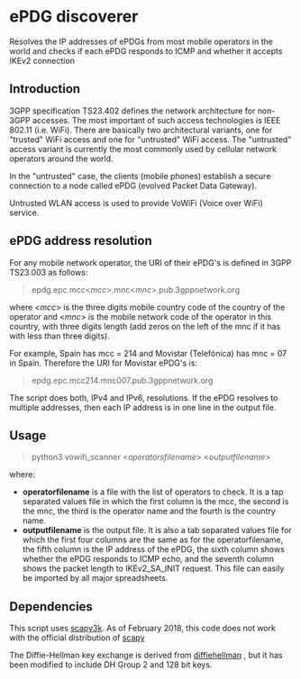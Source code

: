 # ePDG discoverer
Resolves the IP addresses of ePDGs from most mobile operators in the world and checks if each ePDG responds to ICMP and whether it accepts IKEv2 connection

## Introduction
3GPP specification TS23.402 defines the network architecture for non-3GPP accesses. The most important of such access technologies is IEEE 802.11 (i.e. WiFi).
There are basically two architectural variants, one for "trusted" WiFi access and one for "untrusted" WiFi access. The "untrusted" access variant is currently the most commonly used by cellular network operators around the world.

In the "untrusted" case, the clients (mobile phones) establish a secure connection to a node called ePDG (evolved Packet Data Gateway).

Untrusted WLAN access is used to provide VoWiFi (Voice over WiFi) service.

## ePDG address resolution
For any mobile network operator, the URI of their ePDG's is defined in 3GPP TS23.003 as follows:

>epdg.epc.mcc<_mcc_>.mnc<_mnc_>.pub.3gppnetwork.org

where <_mcc_> is the three digits mobile country code of the country of the operator and <_mnc_> is the mobile network code of the operator in this country, with three digits length (add zeros on the left of the mnc if it has with less than three digits). 

For example, Spain has mcc = 214 and Movistar (Telefónica) has mnc = 07 in Spain. Therefore the URI for Movistar ePDG's is:

>epdg.epc.mcc214.mnc007.pub.3gppnetwork.org

The script does both, IPv4 and IPv6, resolutions. If the ePDG resolves to multiple addresses, then each IP address is in one line in the output file. 

## Usage
>python3 vowifi_scanner <_operatorsfilename_> <_outputfilename_>

where:

* **operatorfilename** is a file with the list of operators to check. It is a tap separated values file in which the first column is the mcc, the second is the mnc, the third is the operator name and the fourth is the country name.
* **outputfilename** is the output file. It is also a tab separated values file for which the first four columns are the same as for the operatorfilename, the fifth column is the IP address of the ePDG, the sixth column shows whether the ePDG responds to ICMP echo, and the seventh column shows the packet length to IKEv2_SA_INIT request. This file can easily be imported by all major spreadsheets.

## Dependencies
This script uses [scapy3k](https://github.com/phaethon/scapy). As of February 2018, this code does not work with the official distribution of [scapy](https://github.com/secdev/scapy)

The Diffie-Hellman key exchange is derived from [diffiehellman](https://github.com/chrisvoncsefalvay/diffiehellman) , but it has been modified to include DH Group 2 and 128 bit keys. 
